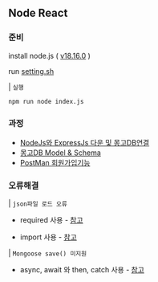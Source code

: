 ## Node React

### 준비

install node.js ( [v18.16.0](https://nodejs.org/dist/v18.16.0/node-v18.16.0-x64.msi) )

run [setting.sh](./setting.sh)

| `실행`

```bash
npm run node index.js
```

### 과정

- [NodeJs와 ExpressJs 다운 및 몽고DB연결](./boiler-plate/index.js)
- [몽고DB Model & Schema](./boiler-plate/models/User.js)
- [PostMan 회원가입기능](./boiler-plate/index.js)

### 오류해결

| `json파일 로드 오류`

- required 사용 - [참고](https://takeknowledge.tistory.com/141)

- import 사용 - [참고](https://sig03.medium.com/javascript-%EC%97%90%EC%84%9C-json-%ED%8C%8C%EC%9D%BC-include-%ED%95%98%EB%8A%94-%EA%B0%84%EB%8B%A8%ED%95%9C-%EB%B0%A9%EB%B2%95-%EB%91%90-%EA%B0%80%EC%A7%80-eacf9eb63eb2)

| `Mongoose save() 미지원`

- async, await 와 then, catch 사용 - [참고](https://www.inflearn.com/questions/805491/%EA%B0%95%EC%9D%98%EC%97%90-%EB%82%98%EC%98%A4%EB%8A%94-%EB%AC%B8%EB%B2%95%EC%9D%B4-%EC%A0%81%EC%9A%A9%EB%90%98%EC%A7%80-%EC%95%8A%EC%8A%B5%EB%8B%88%EB%8B%A4)